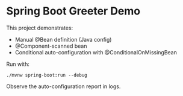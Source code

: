 # Spring Boot Greeter Demo

This project demonstrates:
- Manual @Bean definition (Java config)
- @Component-scanned bean
- Conditional auto-configuration with @ConditionalOnMissingBean

Run with:
```
./mvnw spring-boot:run --debug
```

Observe the auto-configuration report in logs.
